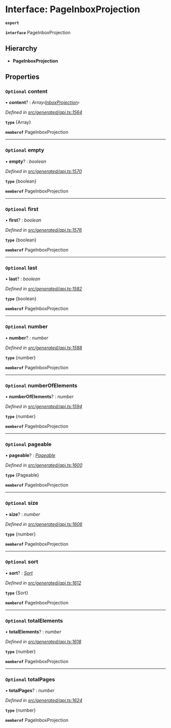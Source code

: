 # Interface: PageInboxProjection

**`export`** 

**`interface`** PageInboxProjection

## Hierarchy

* **PageInboxProjection**

## Properties

### `Optional` content

• **content**? : *Array‹[InboxProjection](_generated_api_.inboxprojection.md)›*

*Defined in [src/generated/api.ts:1564](https://github.com/mailslurp/mailslurp-client/blob/2f39d3c/src/generated/api.ts#L1564)*

**`type`** {Array<InboxProjection>}

**`memberof`** PageInboxProjection

___

### `Optional` empty

• **empty**? : *boolean*

*Defined in [src/generated/api.ts:1570](https://github.com/mailslurp/mailslurp-client/blob/2f39d3c/src/generated/api.ts#L1570)*

**`type`** {boolean}

**`memberof`** PageInboxProjection

___

### `Optional` first

• **first**? : *boolean*

*Defined in [src/generated/api.ts:1576](https://github.com/mailslurp/mailslurp-client/blob/2f39d3c/src/generated/api.ts#L1576)*

**`type`** {boolean}

**`memberof`** PageInboxProjection

___

### `Optional` last

• **last**? : *boolean*

*Defined in [src/generated/api.ts:1582](https://github.com/mailslurp/mailslurp-client/blob/2f39d3c/src/generated/api.ts#L1582)*

**`type`** {boolean}

**`memberof`** PageInboxProjection

___

### `Optional` number

• **number**? : *number*

*Defined in [src/generated/api.ts:1588](https://github.com/mailslurp/mailslurp-client/blob/2f39d3c/src/generated/api.ts#L1588)*

**`type`** {number}

**`memberof`** PageInboxProjection

___

### `Optional` numberOfElements

• **numberOfElements**? : *number*

*Defined in [src/generated/api.ts:1594](https://github.com/mailslurp/mailslurp-client/blob/2f39d3c/src/generated/api.ts#L1594)*

**`type`** {number}

**`memberof`** PageInboxProjection

___

### `Optional` pageable

• **pageable**? : *[Pageable](_generated_api_.pageable.md)*

*Defined in [src/generated/api.ts:1600](https://github.com/mailslurp/mailslurp-client/blob/2f39d3c/src/generated/api.ts#L1600)*

**`type`** {Pageable}

**`memberof`** PageInboxProjection

___

### `Optional` size

• **size**? : *number*

*Defined in [src/generated/api.ts:1606](https://github.com/mailslurp/mailslurp-client/blob/2f39d3c/src/generated/api.ts#L1606)*

**`type`** {number}

**`memberof`** PageInboxProjection

___

### `Optional` sort

• **sort**? : *[Sort](_generated_api_.sort.md)*

*Defined in [src/generated/api.ts:1612](https://github.com/mailslurp/mailslurp-client/blob/2f39d3c/src/generated/api.ts#L1612)*

**`type`** {Sort}

**`memberof`** PageInboxProjection

___

### `Optional` totalElements

• **totalElements**? : *number*

*Defined in [src/generated/api.ts:1618](https://github.com/mailslurp/mailslurp-client/blob/2f39d3c/src/generated/api.ts#L1618)*

**`type`** {number}

**`memberof`** PageInboxProjection

___

### `Optional` totalPages

• **totalPages**? : *number*

*Defined in [src/generated/api.ts:1624](https://github.com/mailslurp/mailslurp-client/blob/2f39d3c/src/generated/api.ts#L1624)*

**`type`** {number}

**`memberof`** PageInboxProjection
